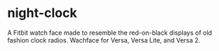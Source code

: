 # night-clock
 A Fitbit watch face made to resemble the red-on-black displays of old fashion clock radios. Wachface for Versa, Versa Lite, and Versa 2.
